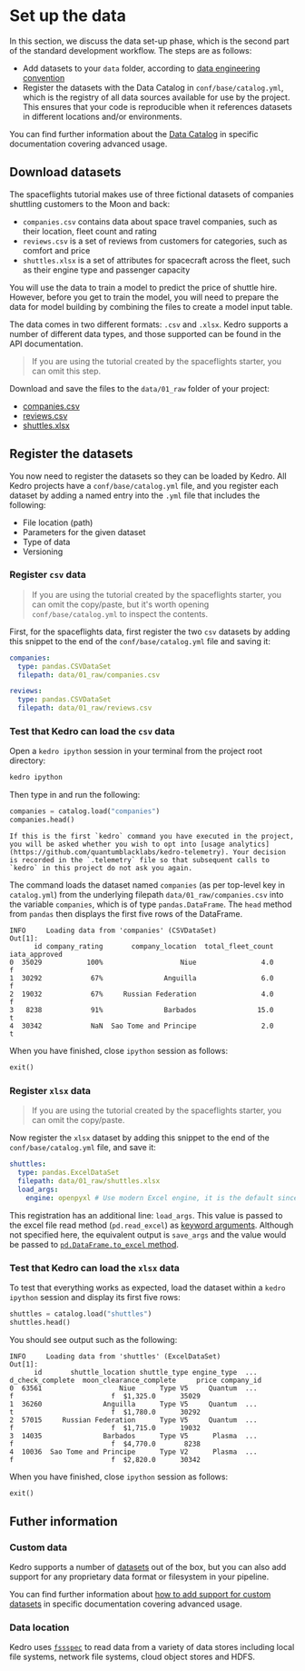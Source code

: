 # Set up the data

In this section, we discuss the data set-up phase, which is the second part of the standard development workflow. The steps are as follows:

* Add datasets to your `data` folder, according to [data engineering convention](../faq/faq.md#what-is-data-engineering-convention)
* Register the datasets with the Data Catalog in `conf/base/catalog.yml`, which is the registry of all data sources available for use by the project. This ensures that your code is reproducible when it references datasets in different locations and/or environments.

You can find further information about the [Data Catalog](../data/data_catalog.md) in specific documentation covering advanced usage.


## Download datasets

The spaceflights tutorial makes use of three fictional datasets of companies shuttling customers to the Moon and back:

* `companies.csv` contains data about space travel companies, such as their location, fleet count and rating
* `reviews.csv` is a set of reviews from customers for categories, such as comfort and price
* `shuttles.xlsx` is a set of attributes for spacecraft across the fleet, such as their engine type and passenger capacity

You will use the data to train a model to predict the price of shuttle hire. However, before you get to train the model, you will need to prepare the data for model building by combining the files to create a model input table.

The data comes in two different formats: `.csv` and `.xlsx`. Kedro supports a number of different data types, and those supported can be found in the API documentation. 

> If you are using the tutorial created by the spaceflights starter, you can omit this step.

Download and save the files to the `data/01_raw` folder of your project:

* [companies.csv](https://kedro-org.github.io/kedro/companies.csv)
* [reviews.csv](https://kedro-org.github.io/kedro/reviews.csv)
* [shuttles.xlsx](https://kedro-org.github.io/kedro/shuttles.xlsx)


## Register the datasets

You now need to register the datasets so they can be loaded by Kedro. All Kedro projects have a `conf/base/catalog.yml` file, and you register each dataset by adding a named entry into the `.yml` file that includes the following:

* File location (path)
* Parameters for the given dataset
* Type of data
* Versioning

### Register `csv` data

> If you are using the tutorial created by the spaceflights starter, you can omit the copy/paste, but it's worth opening `conf/base/catalog.yml` to inspect the contents.

First, for the spaceflights data, first register the two `csv` datasets by adding this snippet to the end of the `conf/base/catalog.yml` file and saving it:

```yaml
companies:
  type: pandas.CSVDataSet
  filepath: data/01_raw/companies.csv

reviews:
  type: pandas.CSVDataSet
  filepath: data/01_raw/reviews.csv
```

### Test that Kedro can load the `csv` data

Open a `kedro ipython` session in your terminal from the project root directory:

```bash
kedro ipython
```

Then type in and run the following:

```python
companies = catalog.load("companies")
companies.head()
```

```{note}
If this is the first `kedro` command you have executed in the project, you will be asked whether you wish to opt into [usage analytics](https://github.com/quantumblacklabs/kedro-telemetry). Your decision is recorded in the `.telemetry` file so that subsequent calls to `kedro` in this project do not ask you again.
```

The command loads the dataset named `companies` (as per top-level key in `catalog.yml`) from the underlying filepath `data/01_raw/companies.csv` into the variable `companies`, which is of type `pandas.DataFrame`. The `head` method from `pandas` then displays the first five rows of the DataFrame.

```
INFO     Loading data from 'companies' (CSVDataSet)
Out[1]: 
      id company_rating       company_location  total_fleet_count iata_approved
0  35029           100%                   Niue                4.0             f
1  30292            67%               Anguilla                6.0             f
2  19032            67%     Russian Federation                4.0             f
3   8238            91%               Barbados               15.0             t
4  30342            NaN  Sao Tome and Principe                2.0             t

```

When you have finished, close `ipython` session as follows:

```python
exit()
```

### Register `xlsx` data

> If you are using the tutorial created by the spaceflights starter, you can omit the copy/paste.

Now register the `xlsx` dataset by adding this snippet to the end of the `conf/base/catalog.yml` file, and save it:

```yaml
shuttles:
  type: pandas.ExcelDataSet
  filepath: data/01_raw/shuttles.xlsx
  load_args:
    engine: openpyxl # Use modern Excel engine, it is the default since Kedro 0.18.0
```

This registration has an additional line: `load_args`. This value is passed to the excel file read method (`pd.read_excel`) as [keyword arguments](https://pandas.pydata.org/pandas-docs/stable/reference/api/pandas.read_excel.html). Although not specified here, the equivalent output is `save_args` and the value would be passed to [`pd.DataFrame.to_excel` method](https://pandas.pydata.org/pandas-docs/stable/reference/api/pandas.DataFrame.to_excel.html).

### Test that Kedro can load the `xlsx` data

To test that everything works as expected, load the dataset within a `kedro ipython` session and display its first five rows:

```python
shuttles = catalog.load("shuttles")
shuttles.head()
```

You should see output such as the following:

```
INFO     Loading data from 'shuttles' (ExcelDataSet)
Out[1]: 
      id       shuttle_location shuttle_type engine_type  ... d_check_complete  moon_clearance_complete     price company_id
0  63561                   Niue      Type V5     Quantum  ...                f                        f  $1,325.0      35029
1  36260               Anguilla      Type V5     Quantum  ...                t                        f  $1,780.0      30292
2  57015     Russian Federation      Type V5     Quantum  ...                f                        f  $1,715.0      19032
3  14035               Barbados      Type V5      Plasma  ...                f                        f  $4,770.0       8238
4  10036  Sao Tome and Principe      Type V2      Plasma  ...                f                        f  $2,820.0      30342

```

When you have finished, close `ipython` session as follows:

```python
exit()
```

## Futher information

### Custom data

Kedro supports a number of [datasets](/kedro.extras.datasets) out of the box, but you can also add support for any proprietary data format or filesystem in your pipeline.

You can find further information about [how to add support for custom datasets](../extend_kedro/custom_datasets.md) in specific documentation covering advanced usage.

### Data location

Kedro uses [`fssspec`](https://filesystem-spec.readthedocs.io/en/latest/) to read data from a variety of data stores including local file systems, network file systems, cloud object stores and HDFS.